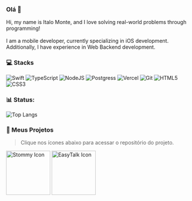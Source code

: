 ### Olá 👋

Hi, my name is Italo Monte, and I love solving real-world problems through programming!<br/><br/>
I am a mobile developer, currently specializing in iOS development. Additionally, I have experience in Web Backend development. 

### 💻 Stacks

![Swift](https://img.shields.io/badge/swift-F54A2A?style=for-the-badge&logo=swift&logoColor=white)
![TypeScript](https://img.shields.io/badge/TypeScript-316192?style=for-the-badge&logo=typescript&logoColor=white)
![NodeJS](https://img.shields.io/badge/node.js-6DA55F?style=for-the-badge&logo=node.js&logoColor=white)
![Postgress](https://img.shields.io/badge/PostgreSQL-316192?style=for-the-badge&logo=postgresql&logoColor=white)
![Vercel](https://img.shields.io/badge/Vercel-black?style=for-the-badge&logo=vercel&logoColor=white)
![Git](https://img.shields.io/badge/git-%23F05033.svg?style=for-the-badge&logo=git&logoColor=white)
![HTML5](https://img.shields.io/badge/HTML5-E34F26?style=for-the-badge&logo=html5&logoColor=white)
![CSS3](https://img.shields.io/badge/css3-%231572B6.svg?style=for-the-badge&logo=css3&logoColor=white) 



### 📊 Status:

![Top Langs](https://github-readme-stats.vercel.app/api/top-langs/?username=italomonte&layout=compact&theme=radical) 

### 📱 Meus Projetos
> Clique nos ícones abaixo para acessar o repositório do projeto.

<a style="text-decoration: none;" href="https://github.com/italomonte/Stommy" tabindex="-1">
  <img src="https://github.com/user-attachments/assets/d7137485-460d-4e19-8b97-9c440643c194" alt="Stommy Icon" width="120"/>
</a>
<a style="text-decoration: none;" href="https://github.com/italomonte/EasyTalk" tabindex="-1">
  <img src="https://github.com/user-attachments/assets/b6c1043c-1216-429e-a0cf-089e458aab11" alt="EasyTalk Icon" width="120"/>
</a>



